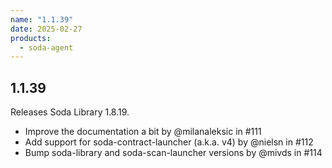 ```yaml
---
name: "1.1.39"
date: 2025-02-27
products:
  - soda-agent
---
```

## 1.1.39

Releases Soda Library 1.8.19.<br />

* Improve the documentation a bit by @milanaleksic in #111
* Add support for soda-contract-launcher (a.k.a. v4) by @nielsn in #112
* Bump soda-library and soda-scan-launcher versions by @mivds in #114